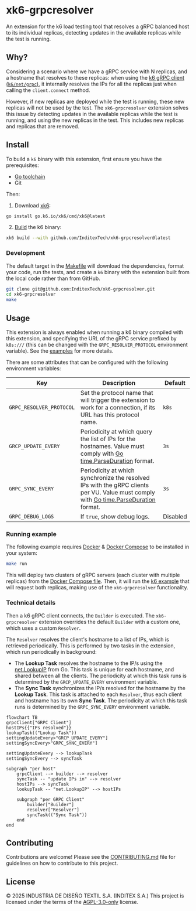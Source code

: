 # xk6-grpcresolver

An extension for the k6 load testing tool that resolves a gRPC balanced host to its individual replicas, detecting updates in the available replicas while the test is running.

## Why?

Considering a scenario where we have a gRPC service with N replicas, and a hostname that resolves to these replicas: when using the [k6 gRPC client (`k6/net/grpc`)](https://grafana.com/docs/k6/latest/using-k6/protocols/grpc/), it internally resolves the IPs for all the replicas just when calling the `client.connect` method.

However, if new replicas are deployed while the test is running, these new replicas will not be used by the test. The `xk6-grpcresolver` extension solves this issue by detecting updates in the available replicas while the test is running, and using the new replicas in the test. This includes new replicas and replicas that are removed.

## Install

To build a `k6` binary with this extension, first ensure you have the prerequisites:

- [Go toolchain](https://go101.org/article/go-toolchain.html)
- Git

Then:

1. Download [xk6](https://github.com/grafana/xk6):
```bash
go install go.k6.io/xk6/cmd/xk6@latest
```

2. [Build](https://github.com/grafana/xk6#command-usage) the k6 binary:
```bash
xk6 build --with github.com/InditexTech/xk6-grpcresolver@latest
```

### Development

The default target in the [Makefile](Makefile) will download the dependencies, format your code, run the tests, and create a `k6` binary with the extension built from the local code rather than from GitHub.

```bash
git clone git@github.com:InditexTech/xk6-grpcresolver.git
cd xk6-grpcresolver
make
```

## Usage

This extension is always enabled when running a k6 binary compiled with this extension, and specifying the URL of the gRPC service prefixed by `k8s:///` (this can be changed with the `GRPC_RESOLVER_PROTOCOL` environment variable). See the [examples](examples) for more details.

There are some attributes that can be configured with the following environment variables:

| Key                      | Description                                                                                                                                                                   | Default  |
|--------------------------|-------------------------------------------------------------------------------------------------------------------------------------------------------------------------------|----------|
| `GRPC_RESOLVER_PROTOCOL` | Set the protocol name that will trigger the extension to work for a connection, if its URL has this protocol name.                                                            | `k8s`    |
| `GRCP_UPDATE_EVERY`      | Periodicity at which query the list of IPs for the hostnames. Value must comply with [Go time.ParseDuration](https://pkg.go.dev/time#ParseDuration) format.                   | `3s`     |
| `GRPC_SYNC_EVERY`        | Periodicity at which synchronize the resolved IPs with the gRPC clients per VU. Value must comply with [Go time.ParseDuration](https://pkg.go.dev/time#ParseDuration) format. | `3s`     |
| `GRPC_DEBUG_LOGS`        | If `true`, show debug logs.                                                                                                                                                   | Disabled |

### Running example

The following example requires [Docker](https://docs.docker.com/engine/install/) & [Docker Compose](https://docs.docker.com/compose/install/) to be installed in your system:

```bash
make run
```

This will deploy two clusters of gRPC servers (each cluster with multiple replicas) from the [Docker Compose file](docker/docker-compose.yaml). Then, it will run the [k6 example](examples/example.js) that will request both replicas, making use of the `xk6-grpcresolver` functionality.

### Technical details

Then a k6 gRPC client connects, the `Builder` is executed. The `xk6-grpcresolver` extension overrides the default `Builder` with a custom one, which uses a custom `Resolver`.

The `Resolver` resolves the client's hostname to a list of IPs, which is retrieved periodically. This is performed by two tasks in the extension, which run periodically in background:

- The **Lookup Task** resolves the hostname to the IP/s using the [net.LookupIP](https://pkg.go.dev/net#LookupIP) from Go. This task is unique for each hostname, and shared between all the clients. The periodicity at which this task runs is determined by the `GRCP_UPDATE_EVERY` environment variable.
- The **Sync Task** synchronizes the IP/s resolved for the hostname by the **Lookup Task**. This task is attached to each `Resolver`, thus each client and hostname has its own **Sync Task**. The periodicity at which this task runs is determined by the `GRPC_SYNC_EVERY` environment variable.

```mermaid
flowchart TB
grpcClient["GRPC Client"]
hostIPs{{"IPs resolved"}}
lookupTask(("Lookup Task"))
settingUpdateEvery>"GRCP_UPDATE_EVERY"]
settingSyncEvery>"GRPC_SYNC_EVERY"]

settingUpdateEvery --> lookupTask
settingSyncEvery --> syncTask

subgraph "per host"
    grpcClient --> builder --> resolver
    syncTask -- "update IPs in" --> resolver
    hostIPs --> syncTask
    lookupTask -- "net.LookupIP" --> hostIPs

    subgraph "per GRPC Client"
        builder["Builder"]
        resolver["Resolver"]
        syncTask(("Sync Task"))
    end
end
```

## Contributing

Contributions are welcome! Please see the [CONTRIBUTING.md](CONTRIBUTING.md) file for guidelines on how to contribute to this project.

## License

© 2025 INDUSTRIA DE DISEÑO TEXTIL S.A. (INDITEX S.A.)
This project is licensed under the terms of the [AGPL-3.0-only](LICENSE) license.
